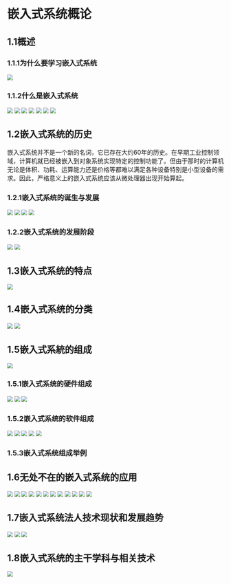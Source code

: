 # 嵌入式系统概论

## 1.1概述

### 1.1.1为什么要学习嵌入式系统

<img src="https://gitee.com/cpicture/picture-1/raw/master/20210831084856.png" style="zoom: 80%;" />

### 1.1.2什么是嵌入式系统

<img src="https://gitee.com/cpicture/picture-1/raw/master/20210831085004.png" style="zoom:80%;" />

<img src="https://gitee.com/cpicture/picture-1/raw/master/20210831085021.jpg" style="zoom:80%;" />

<img src="https://gitee.com/cpicture/picture-1/raw/master/20210831085031.jpg" style="zoom:80%;" />

<img src="https://gitee.com/cpicture/picture-1/raw/master/20210831085042.png" style="zoom:80%;" />

<img src="https://gitee.com/cpicture/picture-1/raw/master/20210831085051.png" style="zoom:80%;" />

<img src="https://gitee.com/cpicture/picture-1/raw/master/20210831085103.png" style="zoom:80%;" />

<img src="https://gitee.com/cpicture/picture-1/raw/master/20210831085112.png" style="zoom:80%;" />

## 1.2嵌入式系统的历史

嵌入式系统并不是一个新的名词，它已存在大约60年的历史。在早期工业控制领域，计算机就已经被嵌入到对象系统实现特定的控制功能了。但由于那时的计算机无论是体积、功耗、运算能力还是价格等都难以满足各种设备特别是小型设备的需求。因此，严格意义上的嵌入式系统应该从微处理器出现开始算起。

### 1.2.1嵌入式系统的诞生与发展

<img src="https://gitee.com/cpicture/picture-1/raw/master/20210831085904.png" style="zoom:80%;" />

<img src="https://gitee.com/cpicture/picture-1/raw/master/20210831090059.png" style="zoom:80%;" />

<img src="https://gitee.com/cpicture/picture-1/raw/master/20210831090205.png" style="zoom:80%;" />

<img src="https://gitee.com/cpicture/picture-1/raw/master/20210831090256.png" style="zoom:80%;" />

### 1.2.2嵌入式系统的发展阶段

<img src="https://gitee.com/cpicture/picture-1/raw/master/20210831092852.png" style="zoom:80%;" />

<img src="https://gitee.com/cpicture/picture-1/raw/master/20210831092929.png" style="zoom:80%;" />

## 1.3嵌入式系统的特点

<img src="https://gitee.com/cpicture/picture-1/raw/master/20210831093117.png" style="zoom:80%;" />

## 1.4嵌入式系统的分类

<img src="https://gitee.com/cpicture/picture-1/raw/master/202109070811476.png" style="zoom:80%;" />

<img src="https://gitee.com/cpicture/picture-1/raw/master/202109070812058.png" style="zoom:80%;" />

## 1.5嵌入式系統的组成

 <img src="https://gitee.com/cpicture/picture-1/raw/master/202109070813204.png" style="zoom:80%;" />

### 1.5.1嵌入式系统的硬件组成

<img src="https://gitee.com/cpicture/picture-1/raw/master/202109070814397.png" style="zoom:80%;" />

<img src="https://gitee.com/cpicture/picture-1/raw/master/202109070815243.png" style="zoom:80%;" />

<img src="https://gitee.com/cpicture/picture-1/raw/master/202109070815642.png" style="zoom:80%;" />

### 1.5.2嵌入式系统的软件组成

<img src="https://gitee.com/cpicture/picture-1/raw/master/202109070817130.png" style="zoom:80%;" />

<img src="https://gitee.com/cpicture/picture-1/raw/master/202109070823978.png" style="zoom:80%;" />

<img src="https://gitee.com/cpicture/picture-1/raw/master/202109070823644.png" style="zoom:80%;" />

<img src="https://gitee.com/cpicture/picture-1/raw/master/202109070823632.png" style="zoom:80%;" />

<img src="https://gitee.com/cpicture/picture-1/raw/master/202109070824301.png" style="zoom:80%;" />

### 1.5.3嵌入式系统组成举例

## 1.6无处不在的嵌入式系统的应用

<img src="https://gitee.com/cpicture/picture-1/raw/master/202109070836693.png" style="zoom:80%;" />

<img src="https://gitee.com/cpicture/picture-1/raw/master/202109070837558.png" style="zoom:80%;" />

<img src="https://gitee.com/cpicture/picture-1/raw/master/202109070837131.png" style="zoom:80%;" />

<img src="https://gitee.com/cpicture/picture-1/raw/master/202109070837351.png" style="zoom:80%;" />

<img src="https://gitee.com/cpicture/picture-1/raw/master/202109070837368.png" style="zoom:80%;" />

<img src="https://gitee.com/cpicture/picture-1/raw/master/202109070838194.png" style="zoom:80%;" />

<img src="https://gitee.com/cpicture/picture-1/raw/master/202109070838071.png" style="zoom:80%;" />

<img src="https://gitee.com/cpicture/picture-1/raw/master/202109070839742.png" style="zoom:80%;" />

<img src="https://gitee.com/cpicture/picture-1/raw/master/202109070839297.png" style="zoom:80%;" />

<img src="https://gitee.com/cpicture/picture-1/raw/master/202109070839678.png" style="zoom:80%;" />

<img src="https://gitee.com/cpicture/picture-1/raw/master/202109070839694.png" style="zoom:80%;" />

<img src="https://gitee.com/cpicture/picture-1/raw/master/202109070840368.png" style="zoom:80%;" />



## 1.7嵌入式系统法人技术现状和发展趋势

<img src="https://gitee.com/cpicture/picture-1/raw/master/202109070829141.png" style="zoom:80%;" />

<img src="https://gitee.com/cpicture/picture-1/raw/master/202109070830377.png" style="zoom:80%;" />

<img src="https://gitee.com/cpicture/picture-1/raw/master/202109070830448.png" style="zoom:80%;" />

## 1.8嵌入式系统的主干学科与相关技术

<img src="https://gitee.com/cpicture/picture-1/raw/master/202109070836750.png" style="zoom:80%;" />
